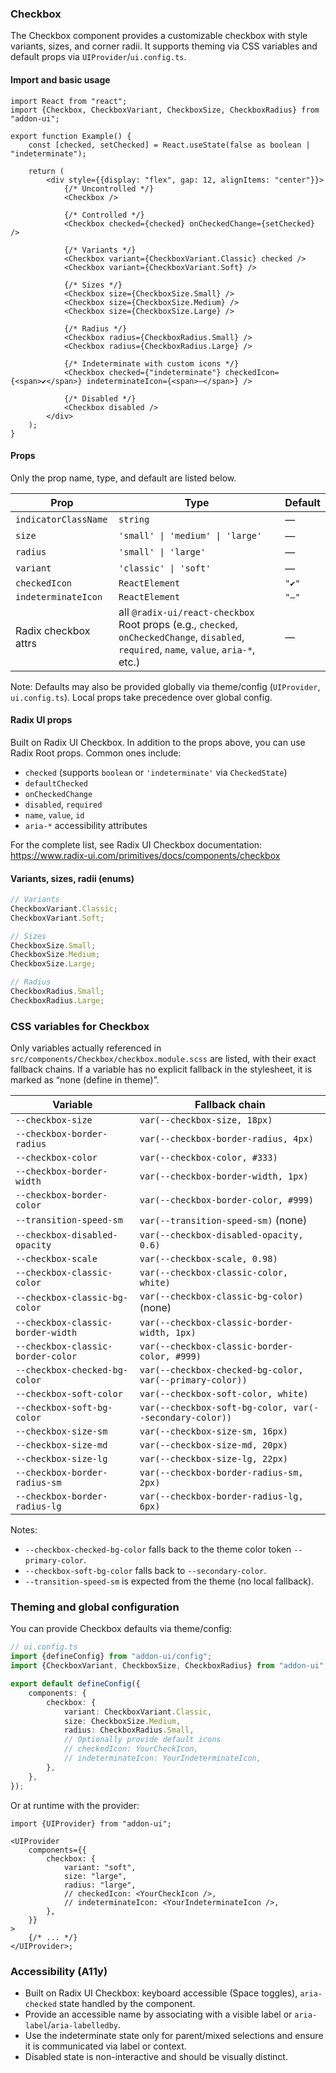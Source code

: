 ### Checkbox

The Checkbox component provides a customizable checkbox with style variants, sizes, and corner radii. It supports theming via CSS variables and default props via `UIProvider`/`ui.config.ts`.

#### Import and basic usage

```tsx
import React from "react";
import {Checkbox, CheckboxVariant, CheckboxSize, CheckboxRadius} from "addon-ui";

export function Example() {
    const [checked, setChecked] = React.useState(false as boolean | "indeterminate");

    return (
        <div style={{display: "flex", gap: 12, alignItems: "center"}}>
            {/* Uncontrolled */}
            <Checkbox />

            {/* Controlled */}
            <Checkbox checked={checked} onCheckedChange={setChecked} />

            {/* Variants */}
            <Checkbox variant={CheckboxVariant.Classic} checked />
            <Checkbox variant={CheckboxVariant.Soft} />

            {/* Sizes */}
            <Checkbox size={CheckboxSize.Small} />
            <Checkbox size={CheckboxSize.Medium} />
            <Checkbox size={CheckboxSize.Large} />

            {/* Radius */}
            <Checkbox radius={CheckboxRadius.Small} />
            <Checkbox radius={CheckboxRadius.Large} />

            {/* Indeterminate with custom icons */}
            <Checkbox checked={"indeterminate"} checkedIcon={<span>✔</span>} indeterminateIcon={<span>―</span>} />

            {/* Disabled */}
            <Checkbox disabled />
        </div>
    );
}
```

#### Props

Only the prop name, type, and default are listed below.

| Prop                 | Type                                                                                                                                    | Default |
| -------------------- | --------------------------------------------------------------------------------------------------------------------------------------- | ------- |
| `indicatorClassName` | `string`                                                                                                                                | —       |
| `size`               | `'small' \| 'medium' \| 'large'`                                                                                                        | —       |
| `radius`             | `'small' \| 'large'`                                                                                                                    | —       |
| `variant`            | `'classic' \| 'soft'`                                                                                                                   | —       |
| `checkedIcon`        | `ReactElement`                                                                                                                          | `"✔"`  |
| `indeterminateIcon`  | `ReactElement`                                                                                                                          | `"―"`   |
| Radix checkbox attrs | all `@radix-ui/react-checkbox` Root props (e.g., `checked`, `onCheckedChange`, `disabled`, `required`, `name`, `value`, `aria-*`, etc.) | —       |

Note: Defaults may also be provided globally via theme/config (`UIProvider`, `ui.config.ts`). Local props take precedence over global config.

#### Radix UI props

Built on Radix UI Checkbox. In addition to the props above, you can use Radix Root props. Common ones include:
- `checked` (supports `boolean` or `'indeterminate'` via `CheckedState`)
- `defaultChecked`
- `onCheckedChange`
- `disabled`, `required`
- `name`, `value`, `id`
- `aria-*` accessibility attributes

For the complete list, see Radix UI Checkbox documentation:
https://www.radix-ui.com/primitives/docs/components/checkbox

#### Variants, sizes, radii (enums)

```ts
// Variants
CheckboxVariant.Classic;
CheckboxVariant.Soft;

// Sizes
CheckboxSize.Small;
CheckboxSize.Medium;
CheckboxSize.Large;

// Radius
CheckboxRadius.Small;
CheckboxRadius.Large;
```

### CSS variables for Checkbox

Only variables actually referenced in `src/components/Checkbox/checkbox.module.scss` are listed, with their exact fallback chains. If a variable has no explicit fallback in the stylesheet, it is marked as “none (define in theme)”.

| Variable                          | Fallback chain                                           |
| --------------------------------- | -------------------------------------------------------- |
| `--checkbox-size`                 | `var(--checkbox-size, 18px)`                             |
| `--checkbox-border-radius`        | `var(--checkbox-border-radius, 4px)`                     |
| `--checkbox-color`                | `var(--checkbox-color, #333)`                            |
| `--checkbox-border-width`         | `var(--checkbox-border-width, 1px)`                      |
| `--checkbox-border-color`         | `var(--checkbox-border-color, #999)`                     |
| `--transition-speed-sm`           | `var(--transition-speed-sm)` (none)                      |
| `--checkbox-disabled-opacity`     | `var(--checkbox-disabled-opacity, 0.6)`                  |
| `--checkbox-scale`                | `var(--checkbox-scale, 0.98)`                            |
| `--checkbox-classic-color`        | `var(--checkbox-classic-color, white)`                   |
| `--checkbox-classic-bg-color`     | `var(--checkbox-classic-bg-color)` (none)                |
| `--checkbox-classic-border-width` | `var(--checkbox-classic-border-width, 1px)`              |
| `--checkbox-classic-border-color` | `var(--checkbox-classic-border-color, #999)`             |
| `--checkbox-checked-bg-color`     | `var(--checkbox-checked-bg-color, var(--primary-color))` |
| `--checkbox-soft-color`           | `var(--checkbox-soft-color, white)`                      |
| `--checkbox-soft-bg-color`        | `var(--checkbox-soft-bg-color, var(--secondary-color))`  |
| `--checkbox-size-sm`              | `var(--checkbox-size-sm, 16px)`                          |
| `--checkbox-size-md`              | `var(--checkbox-size-md, 20px)`                          |
| `--checkbox-size-lg`              | `var(--checkbox-size-lg, 22px)`                          |
| `--checkbox-border-radius-sm`     | `var(--checkbox-border-radius-sm, 2px)`                  |
| `--checkbox-border-radius-lg`     | `var(--checkbox-border-radius-lg, 6px)`                  |

Notes:

- `--checkbox-checked-bg-color` falls back to the theme color token `--primary-color`.
- `--checkbox-soft-bg-color` falls back to `--secondary-color`.
- `--transition-speed-sm` is expected from the theme (no local fallback).

### Theming and global configuration

You can provide Checkbox defaults via theme/config:

```ts
// ui.config.ts
import {defineConfig} from "addon-ui/config";
import {CheckboxVariant, CheckboxSize, CheckboxRadius} from "addon-ui";

export default defineConfig({
    components: {
        checkbox: {
            variant: CheckboxVariant.Classic,
            size: CheckboxSize.Medium,
            radius: CheckboxRadius.Small,
            // Optionally provide default icons
            // checkedIcon: YourCheckIcon,
            // indeterminateIcon: YourIndeterminateIcon,
        },
    },
});
```

Or at runtime with the provider:

```tsx
import {UIProvider} from "addon-ui";

<UIProvider
    components={{
        checkbox: {
            variant: "soft",
            size: "large",
            radius: "large",
            // checkedIcon: <YourCheckIcon />,
            // indeterminateIcon: <YourIndeterminateIcon />,
        },
    }}
>
    {/* ... */}
</UIProvider>;
```

### Accessibility (A11y)

- Built on Radix UI Checkbox: keyboard accessible (Space toggles), `aria-checked` state handled by the component.
- Provide an accessible name by associating with a visible label or `aria-label`/`aria-labelledby`.
- Use the indeterminate state only for parent/mixed selections and ensure it is communicated via label or context.
- Disabled state is non-interactive and should be visually distinct.
